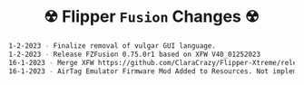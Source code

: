 <h1 align="center"><p>&#9762; Flipper <code>Fusion</code> Changes &#9762;</p></h1>

```bash
1-2-2023 - Finalize removal of vulgar GUI language.
1-2-2023 - Release FZFusion 0.75.0r1 based on XFW V40_01252023
16-1-2023 - Merge XFW https://github.com/ClaraCrazy/Flipper-Xtreme/releases/tag/V39_01172023
16-1-2023 - AirTag Emulator Firmware Mod Added to Resources. Not implemented by default in FZFusion! (https://github.com/culturally/flipper-zero-airtag)
```